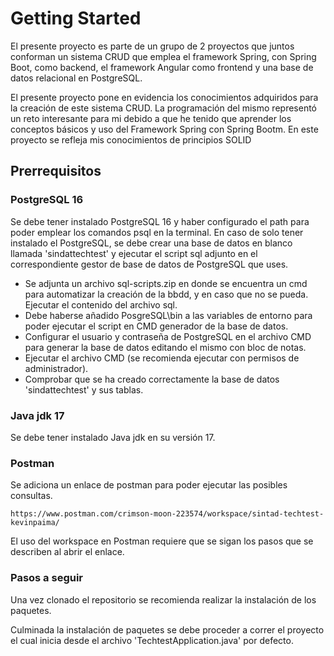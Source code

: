 # Getting Started
El presente proyecto es parte de un grupo de 2 proyectos que juntos conforman un sistema CRUD que emplea el framework Spring, con Spring Boot, como backend, el framework Angular como frontend y una base de datos relacional en PostgreSQL.

El presente proyecto pone en evidencia los conocimientos adquiridos para la creación de este sistema CRUD.
La programación del mismo representó un reto interesante para mi debido a que he tenido que aprender los conceptos básicos y uso del Framework Spring con Spring Bootm.
En este proyecto se refleja mis conocimientos de principios SOLID 


## Prerrequisitos

### PostgreSQL 16

Se debe tener instalado PostgreSQL 16 y haber configurado el path para poder emplear los comandos psql en la terminal. En caso de solo tener instalado el PostgreSQL, se debe crear una base de datos en blanco llamada 'sindattechtest' y ejecutar el script sql adjunto en el correspondiente gestor de base de datos de PostgreSQL que uses.

 - Se adjunta un archivo sql-scripts.zip en donde se encuentra un cmd para automatizar la creación de la bbdd, y en caso que no se pueda. Ejecutar el contenido del archivo sql.
 - Debe haberse añadido PosgreSQL\bin a las variables de entorno para poder ejecutar el script en CMD generador de la base de datos.
 - Configurar el usuario y contraseña de PostgreSQL en el archivo CMD para generar la base de datos editando el mismo con bloc de notas.
 - Ejecutar el archivo CMD (se recomienda ejecutar con permisos de administrador).
 - Comprobar que se ha creado correctamente la base de datos 'sindattechtest' y sus tablas.

### Java jdk 17
Se debe tener instalado Java jdk en su versión 17.

### Postman
Se adiciona un enlace de postman para poder ejecutar las posibles consultas.
    
    https://www.postman.com/crimson-moon-223574/workspace/sintad-techtest-kevinpaima/

El uso del workspace en Postman requiere que se sigan los pasos que se describen al abrir el enlace.

### Pasos a seguir
Una vez clonado el repositorio se recomienda realizar la instalación de los paquetes.

Culminada la instalación de paquetes se debe proceder a correr el proyecto el cual inicia desde el archivo 'TechtestApplication.java' por defecto.